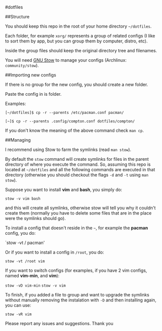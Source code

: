 #dotfiles

##Structure

You should keep this repo in the root of your home directory `~/dotfiles`.

Each folder, for example `xorg/` represents a group of related configs (I like to sort them by app, but you can group them by computer, distro, etc).

Inside the group files should keep the original directory tree and filenames.

You will need [GNU Stow](http://www.gnu.org/software/stow/) to manage your configs (Archlinux: `community/stow`).

##Importing new configs

If there is no group for the new config, you should create a new folder.

Paste the config in is folder.

Examples: 
```
[~/dotfiles]$ cp -r --parents /etc/pacman.conf pacman/

[~]$ cp -r --parents .config/compton.conf dotfiles/compton/

```

If you don't know the meaning of the above command check `man cp`.

##Managing

I recommend using Stow to farm the symlinks (read `man stow`).

By default the `stow` command will create symlinks for files in the parent directory of where you execute the command. So, assuming this repo is located at `~/dotfiles` and all the following commands are executed in that directory (otherwise you should checkout the flags `-d` and `-t` using `man stow`).

Suppose you want to install **vim** and **bash**, you simply do:

`stow -v vim bash`

and this will create all symlinks, otherwise stow will tell you why it couldn't create them (normally you have to delete some files that are in the place were the symlinks should go).


To install a config that doesn't reside in the `~`, for example the **pacman** config, you do:

`stow -vt / pacman'

Or if you want to install a config in `/root`, you do:

`stow -vt /root vim`

If you want to switch configs (for examples, if you have 2 vim configs, named **vim-min**, and **vim**):

`stow -vD vim-min`
`stow -v vim`

To finish, if you added a file to group and want to upgrade the symlinks without manually removing the instalation with `-D` and then installing again, you can use:

`stow -vR vim`



Please report any issues and suggestions. Thank you

